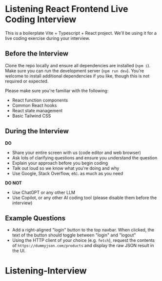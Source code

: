 # Listening React Frontend Live Coding Interview

This is a boilerplate Vite + Typescript + React project. We'll be using it for a live coding exercise during your interview.

## Before the Interview

Clone the repo locally and ensure all dependencies are installed (`npm i`). Make sure you can run the development server (`npm run dev`). You're welcome to install additional dependencies if you like, though this is not required or expected.

Please make sure you're familiar with the following:

-   React function components
-   Common React hooks
-   React state management
-   Basic Tailwind CSS

## During the Interview

**DO**

-   Share your entire screen with us (code editor and web browser)
-   Ask lots of clarifying questions and ensure you understand the question
-   Explain your approach before you begin coding
-   Talk out loud so we know what you're doing and why
-   Use Google, Stack Overflow, etc. as much as you need

**DO NOT**

-   Use ChatGPT or any other LLM
-   Use Copilot, or any other AI coding tool (please disable them before the interview)

## Example Questions

- Add a right-aligned "login" button to the top navbar. When clicked, the text of the button should toggle between "login" and "logout"
- Using the HTTP client of your choice (e.g. `fetch`), request the contents of `https://dummyjson.com/products` and display the raw JSON result in the UI.
# Listening-Interview
